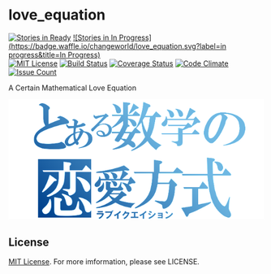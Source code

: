 # love_equation

[![Stories in Ready](https://badge.waffle.io/changeworld/love_equation.svg?label=ready&title=Ready)](http://waffle.io/changeworld/love_equation)
[![Stories in In Progress](https://badge.waffle.io/changeworld/love_equation.svg?label=in progress&title=In Progress)](http://waffle.io/changeworld/love_equation)  
[![MIT License](https://img.shields.io/badge/license-MIT-blue.svg)](LICENSE)
[![Build Status](https://travis-ci.org/changeworld/love_equation.svg?branch=master)](https://travis-ci.org/changeworld/love_equation)
[![Coverage Status](https://coveralls.io/repos/changeworld/love_equation/badge.svg?branch=feature%2Fgem_coveralls&service=github)](https://coveralls.io/github/changeworld/love_equation?branch=feature%2Fgem_coveralls)
[![Code Climate](https://codeclimate.com/github/changeworld/love_equation/badges/gpa.svg)](https://codeclimate.com/github/changeworld/love_equation)
[![Issue Count](https://codeclimate.com/github/changeworld/love_equation/badges/issue_count.svg)](https://codeclimate.com/github/changeworld/love_equation)

A Certain Mathematical Love Equation

![logo](https://github.com/changeworld/love_equation/blob/master/app/assets/images/logo.png?raw=true)

## License

[MIT License](LICENSE). For more imformation, please see LICENSE.
